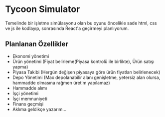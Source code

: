 # Tycoon Simulator
Temelinde bir işletme simülasyonu olan bu oyunu öncelikle sade html, css ve js ile kodlayıp, sonrasında React'a geçirmeyi planlıyorum.

## Planlanan Özellikler

- Ekonomi yönetimi
- Ürün yönetimi (Fiyat belirleme(Piyasa kontrolü ile birlikte), Ürün satışı yapma)
- Piyasa Takibi (Hergün değişen piyasaya göre ürün fiyatları belirlenecek)
- Depo Yönetimi (Max depolanabilir alanı genişletme, yetersiz alan olursa, hammadde olmasına rağmen üretim yapılamaz)
- Hammadde alımı
- İşçi yönetimi
- İşçi memnuniyeti
- Finans geçmişi
- Aklıma geldikçe yazarım...
